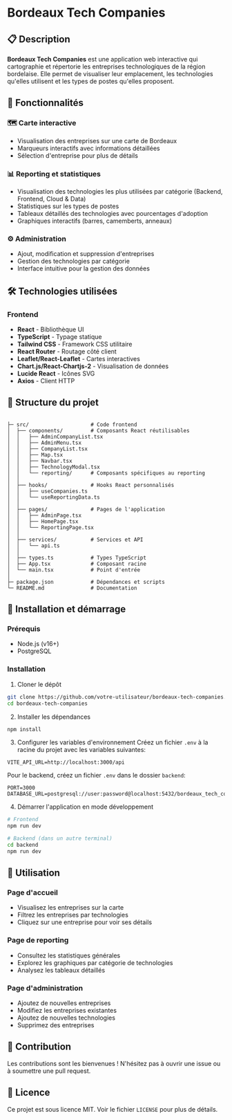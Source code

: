 # Bordeaux Tech Companies

## 📋 Description

**Bordeaux Tech Companies** est une application web interactive qui cartographie et répertorie les entreprises technologiques de la région bordelaise. Elle permet de visualiser leur emplacement, les technologies qu'elles utilisent et les types de postes qu'elles proposent.

## 🚀 Fonctionnalités

### 🗺️ Carte interactive
- Visualisation des entreprises sur une carte de Bordeaux
- Marqueurs interactifs avec informations détaillées
- Sélection d'entreprise pour plus de détails

### 📊 Reporting et statistiques
- Visualisation des technologies les plus utilisées par catégorie (Backend, Frontend, Cloud & Data)
- Statistiques sur les types de postes
- Tableaux détaillés des technologies avec pourcentages d'adoption
- Graphiques interactifs (barres, camemberts, anneaux)

### ⚙️ Administration
- Ajout, modification et suppression d'entreprises
- Gestion des technologies par catégorie
- Interface intuitive pour la gestion des données

## 🛠️ Technologies utilisées

### Frontend
- **React** - Bibliothèque UI
- **TypeScript** - Typage statique
- **Tailwind CSS** - Framework CSS utilitaire
- **React Router** - Routage côté client
- **Leaflet/React-Leaflet** - Cartes interactives
- **Chart.js/React-Chartjs-2** - Visualisation de données
- **Lucide React** - Icônes SVG
- **Axios** - Client HTTP

## 📁 Structure du projet

```

├─ src/                    # Code frontend
│  ├── components/         # Composants React réutilisables
│  │   ├── AdminCompanyList.tsx
│  │   ├── AdminMenu.tsx
│  │   ├── CompanyList.tsx
│  │   ├── Map.tsx
│  │   ├── Navbar.tsx
│  │   ├── TechnologyModal.tsx
│  │   └── reporting/      # Composants spécifiques au reporting
│  │
│  ├── hooks/              # Hooks React personnalisés
│  │   ├── useCompanies.ts
│  │   └── useReportingData.ts
│  │
│  ├── pages/              # Pages de l'application
│  │   ├── AdminPage.tsx
│  │   ├── HomePage.tsx
│  │   └── ReportingPage.tsx
│  │
│  ├── services/           # Services et API
│  │   └── api.ts
│  │
│  ├── types.ts            # Types TypeScript
│  ├── App.tsx             # Composant racine
│  └── main.tsx            # Point d'entrée
│
├─ package.json            # Dépendances et scripts
└─ README.md               # Documentation
```

## 🚀 Installation et démarrage

### Prérequis
- Node.js (v16+)
- PostgreSQL

### Installation

1. Cloner le dépôt
```bash
git clone https://github.com/votre-utilisateur/bordeaux-tech-companies.git
cd bordeaux-tech-companies
```

2. Installer les dépendances
```bash
npm install
```

3. Configurer les variables d'environnement
Créez un fichier `.env` à la racine du projet avec les variables suivantes:
```
VITE_API_URL=http://localhost:3000/api
```

Pour le backend, créez un fichier `.env` dans le dossier `backend`:
```
PORT=3000
DATABASE_URL=postgresql://user:password@localhost:5432/bordeaux_tech_companies
```

4. Démarrer l'application en mode développement
```bash
# Frontend
npm run dev

# Backend (dans un autre terminal)
cd backend
npm run dev
```

## 📝 Utilisation

### Page d'accueil
- Visualisez les entreprises sur la carte
- Filtrez les entreprises par technologies
- Cliquez sur une entreprise pour voir ses détails

### Page de reporting
- Consultez les statistiques générales
- Explorez les graphiques par catégorie de technologies
- Analysez les tableaux détaillés

### Page d'administration
- Ajoutez de nouvelles entreprises
- Modifiez les entreprises existantes
- Ajoutez de nouvelles technologies
- Supprimez des entreprises

## 👥 Contribution

Les contributions sont les bienvenues ! N'hésitez pas à ouvrir une issue ou à soumettre une pull request.

## 📄 Licence

Ce projet est sous licence MIT. Voir le fichier `LICENSE` pour plus de détails.
